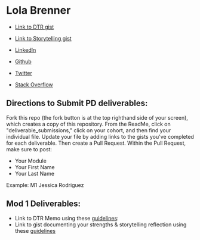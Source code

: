 # Lola Brenner

* [Link to DTR gist](https://gist.github.com/lolakoala/5456962d1fb916a652e5aaab67fd5e96) 
* [Link to Storytelling gist](https://gist.github.com/lolakoala/a0e20b6ba1d8aaf6a576208bbda67d19)

* [LinkedIn](www.linkedin.com/in/lola-brenner)
* [Github](https://github.com/lolakoala)
* [Twitter](https://twitter.com/LolaMarsupial)
* [Stack Overflow](https://stackoverflow.com/users/8389740/lola-koala)

## Directions to Submit PD deliverables:
Fork this repo (the fork button is at the top righthand side of your screen), which creates a copy of this repository. From the ReadMe, click on "deliverable_submissions," click on your cohort, and then find your individual file. Update your file by adding links to the gists you've completed for each deliverable. Then create a Pull Request. Within the Pull Request, make sure to post:

* Your Module
* Your First Name
* Your Last Name

Example: M1 Jessica Rodriguez

## Mod 1 Deliverables:
* Link to DTR Memo using these [guidelines](https://github.com/turingschool/career-development-curriculum/blob/master/module_one/dtr_guidelines_memo.md):
* Link to gist documenting your strengths & storytelling reflection using these [guidelines](https://github.com/turingschool/career-development-curriculum/blob/master/module_one/strengths_storytelling_reflection.md)
